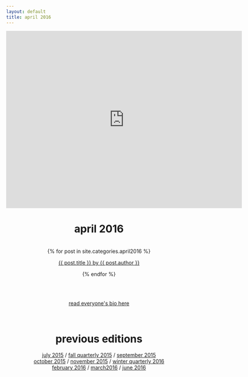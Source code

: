 ```yaml
---
layout: default
title: april 2016
---
```

<div align="center">
	<iframe src="https://player.vimeo.com/video/162438533" width="640" height="480" frameborder="0" webkitallowfullscreen mozallowfullscreen allowfullscreen></iframe>
    <p><h1>april 2016</h1></p><br>
</div>
<div align="center">
    {% for post in site.categories.april2016 %}
    <div class="items-wrapper">
        <div class="item">
            <p><a href="../{{ post.url }}">{{ post.title }} by {{ post.author }}</a>
            <br />
        </div>
    </div>
        
{% endfor %}
</div>

<br><br>
<p align="center"><a href="/april2016/people.html">read everyone's bio here</a></p>
<br>

<div align="center">
    <p><h1>previous editions</h1></p>
    <a href="../july2015/">july 2015</a> / <a href="../fall2015/">fall quarterly 2015</a> / <a href="../september2015/">september 2015</a> <br> <a href="../october2015/">october 2015</a> / <a href="../november2015/">november 2015</a> / <a href="../winter2016/">winter quarterly 2016</a> <br> <a href="../february2016 /">february 2016</a> / <a href="../march2016/">march2016</a> / <a href="../june2016/">june 2016</a>
</div>

<br><br>